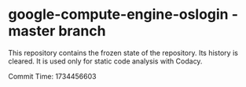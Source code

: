 # google-compute-engine-oslogin - master branch

This repository contains the frozen state of the repository.
Its history is cleared. It is used only for static code
analysis with Codacy.

Commit Time: 1734456603